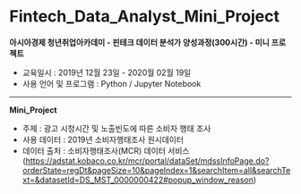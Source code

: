 # Fintech_Data_Analyst_Mini_Project
 **아시아경제 청년취업아카데미 - 핀테크 데이터 분석가 양성과정(300시간) - 미니 프로젝트**
 - 교육일시 : 2019년 12월 23일 - 2020월 02월 19일
 - 사용 언어 및 프로그램 : Python / Jupyter Notebook
 -------------------------------------------------------------------------------------------------------------------
 **Mini_Project**
 - 주제 : 광고 시청시간 및 노출빈도에 따른 소비자 행태 조사
 - 사용 데이터 : 2019년 소비자행태조사 원시데이터
  - 데이터 출처 : 소비자행태조사(MCR) 데이터 서비스
  (https://adstat.kobaco.co.kr/mcr/portal/dataSet/mdssInfoPage.do?orderState=regDt&pageSize=10&pageIndex=1&searchItem=all&searchText=&datasetId=DS_MST_0000000422#popup_window_reason)
